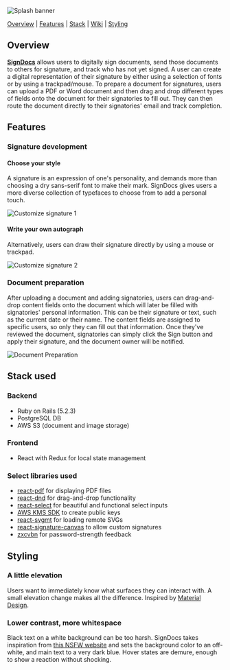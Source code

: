 ![Splash banner](https://user-images.githubusercontent.com/46543327/91600157-530df080-e91c-11ea-85d2-0b7e10247dfb.png)

[Overview](#overview) | [Features](features) | [Stack](#stack-used) | [Wiki](https://github.com/philgresh/signdocs/wiki) | [Styling](#styling)

## Overview
**[SignDocs](https://signdocs.herokuapp.com/)** allows users to digitally sign documents, send those documents to others for signature, and track who has not yet signed. A user can create a digital representation of their signature by either using a selection of fonts or by using a trackpad/mouse. To prepare a document for signatures, users can upload a PDF or Word document and then drag and drop different types of fields onto the document for their signatories to fill out. They can then route the document directly to their signatories' email and track completion.

## Features
### Signature development
#### Choose your style
A signature is an expression of one's personality, and demands more than choosing a dry sans-serif font to make their mark. SignDocs gives users a more diverse collection of typefaces to choose from to add a personal touch.

![Customize signature 1](https://user-images.githubusercontent.com/46543327/91599858-c9f6b980-e91b-11ea-9903-5a737bc33ca6.png)

#### Write your own autograph
Alternatively, users can draw their signature directly by using a mouse or trackpad.

![Customize signature 2](https://user-images.githubusercontent.com/46543327/91599909-e266d400-e91b-11ea-9bac-9de9957b3537.png)

### Document preparation
After uploading a document and adding signatories, users can drag-and-drop content fields onto the document which will later be filled with signatories' personal information. This can be their signature or text, such as the current date or their name. The content fields are assigned to specific users, so only they can fill out that information. Once they've reviewed the document, signatories can simply click the Sign button and apply their signature, and the document owner will be notified.

![Document Preparation](https://user-images.githubusercontent.com/46543327/103044360-130af300-4535-11eb-951b-101fc3b33a97.png)

## Stack used
### Backend
 - Ruby on Rails (5.2.3)
 - PostgreSQL DB
 - AWS S3 (document and image storage)

 ### Frontend
 - React with Redux for local state management
 
 ### Select libraries used
 
 - [react-pdf](https://github.com/wojtekmaj/react-pdf) for displaying PDF files
 - [react-dnd](https://react-dnd.github.io/react-dnd/about) for drag-and-drop functionality
 - [react-select](https://react-select.com/home) for beautiful and functional select inputs
 - [AWS KMS SDK](https://docs.aws.amazon.com/sdk-for-ruby/v2/api/Aws/KMS/Client.html#create_key-instance_method) to create public keys
 - [react-svgmt](https://hugozap.github.io/react-svgmt/) for loading remote SVGs
 - [react-signature-canvas](https://github.com/agilgur5/react-signature-canvas) to allow custom signatures
 - [zxcvbn](https://github.com/dropbox/zxcvbn) for password-strength feedback

## Styling
### A little elevation
Users want to immediately know what surfaces they can interact with. A small elevation change makes all the difference. Inspired by [Material Design](https://material.io/).
### Lower contrast, more whitespace
Black text on a white background can be too harsh. SignDocs takes inspiration from [this NSFW website](http://bettermotherfuckingwebsite.com/) and sets the background color to an off-white, and main text to a very dark blue. Hover states are demure, enough to show a reaction without shocking.

